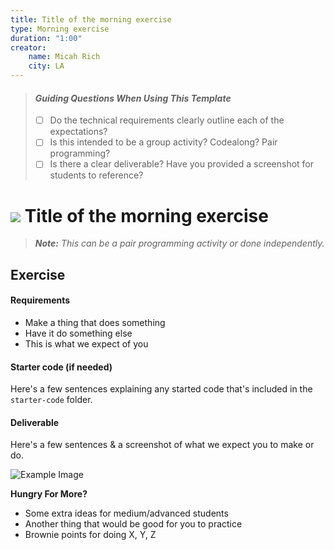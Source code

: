 ```yaml
---
title: Title of the morning exercise
type: Morning exercise
duration: "1:00"
creator:
    name: Micah Rich
    city: LA
---
```


> #### *Guiding Questions When Using This Template*
>
> - [ ]  Do the technical requirements clearly outline each of the expectations?
> - [ ] Is this intended to be a group activity? Codealong? Pair programming?
> - [ ] Is there a clear deliverable? Have you provided a screenshot for students to reference?

# ![](https://ga-dash.s3.amazonaws.com/production/assets/logo-9f88ae6c9c3871690e33280fcf557f33.png) Title of the morning exercise

> ***Note:*** _This can be a pair programming activity or done independently._

## Exercise

#### Requirements

- Make a thing that does something
- Have it do something else
- This is what we expect of you

#### Starter code (if needed)

Here's a few sentences explaining any started code that's included in the `starter-code` folder.

#### Deliverable

Here's a few sentences & a screenshot of what we expect you to make or do.

![Example Image](https://cloud.githubusercontent.com/assets/25366/8370438/dd651c2c-1b7c-11e5-8638-c99e2f6c7c61.png)


**Hungry For More?**
- Some extra ideas for medium/advanced students
- Another thing that would be good for you to practice
- Brownie points for doing X, Y, Z
